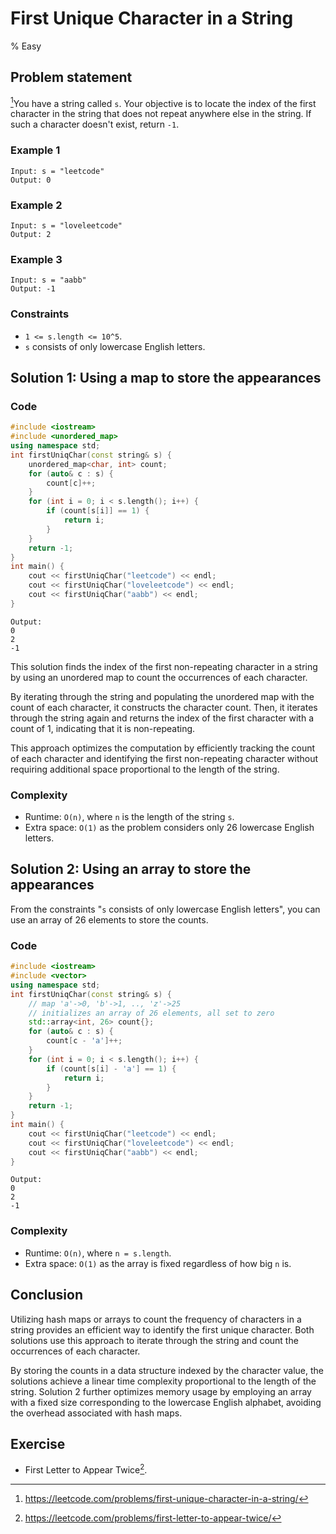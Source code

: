 # First Unique Character in a String
% Easy
## Problem statement

[^url]You have a string called `s`. Your objective is to locate the index of the first character in the string that does not repeat anywhere else in the string. If such a character doesn't exist, return `-1`.

[^url]: https://leetcode.com/problems/first-unique-character-in-a-string/

### Example 1
```text
Input: s = "leetcode"
Output: 0
```

### Example 2
```text
Input: s = "loveleetcode"
Output: 2
```

### Example 3
```text
Input: s = "aabb"
Output: -1
``` 

### Constraints

* `1 <= s.length <= 10^5`.
* `s` consists of only lowercase English letters.

## Solution 1: Using a map to store the appearances

### Code
```cpp
#include <iostream>
#include <unordered_map>
using namespace std;
int firstUniqChar(const string& s) {
    unordered_map<char, int> count;
    for (auto& c : s) {
        count[c]++;
    }
    for (int i = 0; i < s.length(); i++) {
        if (count[s[i]] == 1) {
            return i;
        }
    }
    return -1;
}
int main() {
    cout << firstUniqChar("leetcode") << endl;
    cout << firstUniqChar("loveleetcode") << endl;
    cout << firstUniqChar("aabb") << endl;
}
```
```text
Output:
0
2
-1
```

This solution finds the index of the first non-repeating character in a string by using an unordered map to count the occurrences of each character. 

By iterating through the string and populating the unordered map with the count of each character, it constructs the character count. Then, it iterates through the string again and returns the index of the first character with a count of 1, indicating that it is non-repeating. 

This approach optimizes the computation by efficiently tracking the count of each character and identifying the first non-repeating character without requiring additional space proportional to the length of the string.

### Complexity

* Runtime: `O(n)`, where `n` is the length of the string `s`.
* Extra space: `O(1)` as the problem considers only 26 lowercase English letters.

## Solution 2: Using an array to store the appearances

From the constraints "`s` consists of only lowercase English letters", you can use an array of 26 elements to store the counts.

### Code
```cpp
#include <iostream>
#include <vector>
using namespace std;
int firstUniqChar(const string& s) {
    // map 'a'->0, 'b'->1, .., 'z'->25
    // initializes an array of 26 elements, all set to zero
    std::array<int, 26> count{};
    for (auto& c : s) {
        count[c - 'a']++;
    }
    for (int i = 0; i < s.length(); i++) {
        if (count[s[i] - 'a'] == 1) {
            return i;
        }
    }
    return -1;
}
int main() {
    cout << firstUniqChar("leetcode") << endl;
    cout << firstUniqChar("loveleetcode") << endl;
    cout << firstUniqChar("aabb") << endl;
}
```
```text
Output:
0
2
-1
```

### Complexity
* Runtime: `O(n)`, where `n = s.length`.
* Extra space: `O(1)` as the array is fixed regardless of how big `n` is.

## Conclusion

Utilizing hash maps or arrays to count the frequency of characters in a string provides an efficient way to identify the first unique character. Both solutions use this approach to iterate through the string and count the occurrences of each character. 

By storing the counts in a data structure indexed by the character value, the solutions achieve a linear time complexity proportional to the length of the string. Solution 2 further optimizes memory usage by employing an array with a fixed size corresponding to the lowercase English alphabet, avoiding the overhead associated with hash maps.

## Exercise
- First Letter to Appear Twice[^ex].

[^ex]: https://leetcode.com/problems/first-letter-to-appear-twice/
